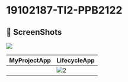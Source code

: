# 19102187-TI2-PPB2122

## 📸 ScreenShots

<img src="ss/1.png"/>

| MyProjectApp | LifecycleApp |
|------|-------|
||![2](https://user-images.githubusercontent.com/67831932/161437075-81cfc302-ed37-455b-9e35-e1c4692be22e.png)

